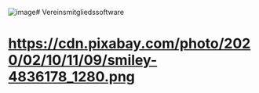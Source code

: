 ![image](https://github.com/Modou-B/Vereinsmitgliedssoftware/assets/102589232/6a909325-8d57-41f0-b566-5f9f48611bf2)# Vereinsmitgliedssoftware

# https://cdn.pixabay.com/photo/2020/02/10/11/09/smiley-4836178_1280.png
